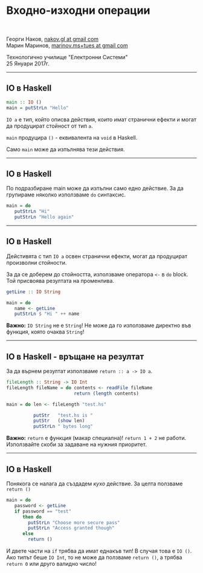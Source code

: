 <!--
    page_number:true
    *page_number:false
-->

Входно-изходни операции
=====

<br>

Георги Наков, [nakov.gl at gmail com](mailto:nakov.gl+tues@gmail.com)  
Марин Маринов, [marinov.ms+tues at gmail com](mailto:marinov.ms+tues@gmail.com)


Технологично училище "Електронни Системи"  
25 Януари 2017г.

---

## IO в Haskell

```hs     
main :: IO ()
main = putStrLn "Hello"
```

`IO a` е тип, който описва действия, които имат странични ефекти и могат да продуцират стойност от тип `a`.

`main` продуцира `()` - еквивалента на `void` в Haskell.

Само `main` може да изпълнява тези действия.

---

## IO в Haskell

По подразбиране main може да изпълни само едно действие. За да групираме няколко използваме `dо` синтаксис.

```hs     
main = do
   putStrLn "Hi"
   putStrLn "Hello again"
```

---

## IO в Haskell

Дейстивята с тип `IO a` освен странични ефекти, могат да продуцират произволни стойности.

За да се доберем до стойността, използваме оператора `<-` в `do` block. Той присвоява резултата на променлива.

```hs     
getLine :: IO String
```
```hs     
main = do
   name <- getLine
   putStrLn $ "Hi " ++ name
```

**Важно:** `IO String` не е `String`! Не може да го използваме директно във функция, която очаква `String`!

---

## IO в Haskell - връщане на резултат

За да върнем резултат използваме `return :: a -> IO a`.

```hs     
fileLength :: String -> IO Int
fileLength fileName = do contents <- readFile fileName
                         return (length contents)

main = do len <- fileLength "test.hs"

          putStr   "test.hs is "
          putStr   (show len)
          putStrLn " bytes long"
```

**Важно:** `return` е функция (макар специална)! `return 1 + 2` не работи. Използвайте скоби за задаване на нужния приоритет. 

---

## IO в Haskell

Понякога се налага да създадем *кухо* действие. За целта ползваме `return ()`

```hs    
main = do
   password <- getLine
   if password == "test"
      then do 
        putStrLn "Choose more secure pass"
        putStrLn "Access granted though"
      else
        return ()
```

И двете части на `if` трябва да имат еднакъв тип! В случая това е `IO ()`. Ако типът беше `IO Int`, то не може да ползваме `return ()`, а трябва `return 0` или друго валидно число!
